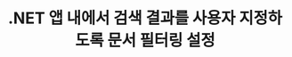 ---
############################# Static ############################
layout: "auto-gen-gist"
draft: false
path: "ko/search/net/filters/odp/"
otherformats: PDF DOC DOT DOCX DOCM DOTX DOTM TXT ODT OTT RTF XLS XLT XLSX XLSM XLSB XLTX XLTM XLA XLAM ODS OTS CSV TSV XML PPT PPS POT PPTX PPTM POTX POTM PPSX PPSM PST OST EML EMLX MSG ONE ZIP XHTML MHTML MD CHM EPUB  FB2 

############################# Head ############################
head_title: ".NET 앱에서 문서 필터링을 설정하여 검색 결과 사용자 지정"
head_description: "GroupDocs.Search .NET API를 사용하면 소프트웨어 개발자가 ODP 문서 문서를 검색하고 .NET 앱에서 문서 필터링을 적용하여 검색 결과를 사용자 지정할 수 있습니다."

############################# Header ############################
title: ".NET 앱 내에서 검색 결과를 사용자 지정하도록 문서 필터링 설정"
description: "GroupDocs.Search .NET API는 소프트웨어 전문가가 문서 검색 기능을 추가하고 .NET 앱 내부에 문서 필터링을 적용하여 검색 결과를 사용자 지정할 수 있도록 도와줍니다."

######################### Download Button #######################
button:
    enable: true

############################# About ############################
about:
    enable: true
    title: ".NET을 통해 검색 결과에 문서 필터링을 적용하는 방법은 무엇입니까?"
    content: |
      필터링은 사용자가 기능을 검사하고 처리할 수 있는 매우 유용한 기술입니다. 문서 필터링은 사용자에게 결과를 탐색하고 원하는 것을 쉽게 찾을 수 있는 방법을 제공합니다. 또한 사용자에게 특정 섹션이나 특정 문서 유형으로 검색을 제한할 수 있는 권한을 제공합니다. GroupDocs.Search for .NET은 소프트웨어 개발자가 텍스트 검색 및 인덱싱을 수행할 수 있는 응용 프로그램을 빌드할 수 있도록 하는 기능이 풍부한 고성능 문서 검색 API입니다. PDF, HTML, Outlook 이메일, Microsoft Office Word, Excel 워크시트, PowerPoint 프레젠테이션, Outlook MSG, PST 등과 같은 가장 널리 사용되는 문서 형식을 지원합니다. API는 검색 결과에 대한 문서 파일링 설정을 완벽하게 지원합니다. 여러 종류의 파일러를 사용하여 파일 경로 필터, 파일 확장자 필터, 속성 필터 등과 같은 검색 결과를 사용자 정의할 수 있습니다. 부울 연산자 AND, OR & NOT 등을 사용하여 검색 문서 필터를 결합하는 것도 가능합니다.

############################# content ############################
steps:
    enable: true
    block:
    - title_left: ".NET을 통해 ODP 문서 검색에서 문서 필터 설정"
      content_left: |
       GroupDocs.Search .NET API는 소프트웨어 개발자가 .NET 응용 프로그램 내부에 검색 기능을 추가하는 데 도움이 됩니다. 다음 .NET 코드 예제는 몇 줄의 코드로 다양한 종류의 문서를 검색할 때 문서 필터를 적용하는 방법을 보여줍니다.

      title_right: "ODP 문서 검색 시 문서 필터 적용"
      content_right: |
       * 먼저 인덱스 폴더 및 문서 폴더의 경로를 지정해야 합니다.
       * [Index](https://apireference.groupdocs.com/search/net/groupdocs.search/index/constructors/2) 클래스의 인스턴스를 호출하여 지정된 폴더에 인덱스 생성
       * [Search](https://apireference.groupdocs.com/search/net/groupdocs.search/index/methods/search) 메서드를 호출하여 지정된 폴더에서 문서 인덱싱
       * 검색 옵션 객체 생성 [SearchOptions](https://apireference.groupdocs.com/search/net/groupdocs.search.options/searchoptions)
       * [SearchDocumentFilter](https://apireference.groupdocs.com/search/net/groupdocs.search.options/searchoptions/properties/searchdocumentfilter)를 호출하여 문서 필터 설정
       * 검색 시작 및 검색 결과 표시
        
      gisthash: "77cafabe4e9c9256217b4326e26a59d0"
      gistfile: "set_document_filter_in_search_dotnet.cs"

    - title_left: ".NET을 통해 검색 문서 필터를 결합하는 방법"
      content_left: |
       .NET용 GroupDocs.Search를 사용하면 소프트웨어 프로그래머가 검색하는 동안 검색 문서 필터를 결합하여 C# .NET 응용 프로그램 내에서 검색한 결과로 반환되어야 하는 문서를 제어할 수 있습니다. 다음 .NET 코드 예제에서는 C# 응용 프로그램 내에서 부울 연산자 AND, OR, NOT 등을 사용하여 검색 문서 필터를 결합하는 방법을 보여줍니다.

      title_right: "ODP 파일 검색에서 검색 문서 필터 결합"
      content_right: |
       * 먼저 인덱스 폴더 및 문서 폴더의 경로를 지정해야 합니다.
       * 전체 경로에 'Einstein'이라는 단어가 있는 모든 FB2 및 EPUB 문서를 반환하는 AND 복합 필터 만들기
       * [SearchDocumentFilter](https://apireference.groupdocs.com/search/net/groupdocs.search.options/searchoptions/properties/searchdocumentfilter)를 호출하여 filter1 생성
       * [SearchDocumentFilter](https://apireference.groupdocs.com/search/net/groupdocs.search.options/searchoptions/properties/searchdocumentfilter)를 호출하여 filter2 생성
       * [andFilter](https://apireference.groupdocs.com/search/net/groupdocs.search.options/searchdocumentfilter/methods/createand) 메소드를 호출하여 필터 결합
       * 전체 경로에 Einstein이라는 단어가 포함된 모든 DOC, DOCX, PDF 및 모든 문서를 반환하는 OR 복합 필터 만들기
       * [SearchDocumentFilter](https://apireference.groupdocs.com/search/net/groupdocs.search.options/searchoptions/properties/searchdocumentfilter)를 호출하여 filter3 생성
       * [SearchDocumentFilter](https://apireference.groupdocs.com/search/net/groupdocs.search.options/searchoptions/properties/searchdocumentfilter)를 호출하여 filter4 생성
       * [orFilter](https://apireference.groupdocs.com/search/net/groupdocs.search.options/searchdocumentfilter/methods/createor) 메소드를 호출하여 필터 결합
       * TXT 문서를 제외한 모든 발견된 문서를 반환하는 필터 만들기
       * [SearchDocumentFilter](https://apireference.groupdocs.com/search/net/groupdocs.search.options/searchoptions/properties/searchdocumentfilter)를 호출하여 filter4 생성
       * [notFilter](https://apireference.groupdocs.com/search/net/groupdocs.search.options/searchdocumentfilter/methods/createnot) 메서드를 호출하여 필터링하지 않음 적용

      gisthash: "db4efe513cbd34925231be10a992f23c"
      gistfile: "combine_document_filter_in_search_dotnet.cs"
      
    - title_left: "시스템 요구 사항"
      content_left: |
       GroupDocs.Search for .NET은 모든 주요 플랫폼 및 운영 체제에서 지원됩니다. 전체 시스템 요구 사항 가이드를 보려면 아래 코드를 실행하기 전에 [시스템 요구 사항](https://docs.groupdocs.com/search/net/system-requirements/)을 방문하십시오. 다음 전제 조건이 컴퓨터에 설치되어 있는지 확인하십시오. 체계:
         * 운영 체제: 마이크로소프트 윈도우, 리눅스, 맥OS
         * 개발 환경: Visual Studio, Xamarin, MonoDevelop 등
         * 프레임워크: .NET Framework, .NET Standard, .NET Core, Mono
         * 최신 버전의 GroupDocs.Search for .NET API를 [NuGet](https://www.nuget.org/packages/GroupDocs.search/)에서 가져옵니다.
        
      title_right: "GroupDocs.Search 를 사용하는 이유"
      content_right: |
        * 메모리와 디스크에서 검색 인덱스 생성.
        * 파일, 스트림 또는 구조에서 인덱싱하는 기능.
        * 암호로 보호된 문서 색인 생성 지원.
        * 여러 인덱스 병합 지원.
        * 검색 인덱싱 중에 문서를 필터링합니다.
        * 검색 중 맞춤법 검사 지원.
        * 혼합 문자가 완전히 지원됩니다.
        * 다양한 검색 유형을 하나의 검색어로 결합합니다.
        * 간단한 단어 및 정규식 검색 지원
        * 검색 쿼리에서 별칭 대체를 완벽하게 지원합니다.

demos:
    enable: true


more_formats:
    enable: true


back_to_top:
    enable: true
---